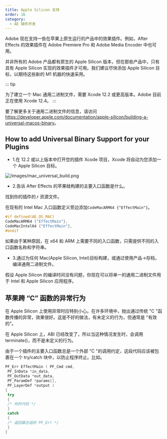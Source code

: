 ```yaml
---
title: Apple Silicon 支持
order: 16
category:
  - AE 插件开发
---
```


Adobe 现在支持一些在苹果上原生运行的产品中的效果插件。例如，After Effects 的效果插件在 Adobe Premiere Pro 和 Adobe Media Encoder 中也可用。

并非所有的 Adobe 产品都有原生的 Apple Silicon 版本，但在那些产品中，只有具有 Apple Silicon 实现的效果插件才可用。我们建议尽快添加 Apple Silicon 目标，以期待这些新的 M1 机器的快速采用。

::: tip

为了建立一个 Mac 通用二进制文件，需要 Xcode 12.2 或更高版本。Adobe 目前正在使用 Xcode 12.4。
:::

要了解更多关于通用二进制文件的信息，请访问<https://developer.apple.com/documentation/apple-silicon/building-a-universal-macos-binary>。

## How to add Universal Binary Support for your Plugins

- 1.在 12.2 或以上版本中打开您的插件 Xcode 项目，Xcode 将自动为您添加一个 Apple Silicon 目标。

![/images/mac_universal_build.png](/images/mac_universal_build.png)

- 2.告诉 After Effects 的苹果硅构建的主要入口函数是什么。

找到你的插件的.r 资源文件。

在现有的 Intel Mac 入口函数定义旁边添加`CodeMacARM64 {"EffectMain"}`。

```cpp
#if defined(AE_OS_MAC)
CodeMacARM64 {"EffectMain"},
CodeMacIntel64 {"EffectMain"},
#endif
```

如果由于某种原因，在 x64 和 ARM 上需要不同的入口函数，只需提供不同的入口函数名称和字符串。

- 3.通过为任何 Mac(Apple Silicon, Intel)目标构建，或通过使用产品->存档，编译通用二进制文件。

假设 Apple Silicon 的编译时间没有问题，你现在可以将单一的通用二进制文件用于 Intel 和 Apple Silicon 应用程序。

## 苹果跨 “C” 函数的异常行为

在 Apple Silicon 上使用异常时应特别小心。在许多环境中，抛出通过传统 "C "函数传播的异常，效果很好。这是不好的做法，有未定义的行为，但通常是 "有效的"。

在 Apple Silicon 上，ABI 已经改变了，所以当这种情况发生时，会调用 terminate()，而不是未定义的行为。

由于一个插件的主要入口函数总是一个外部 "C "的调用约定，这段代码应该被包裹在一个 try/catch 块中，以防止程序终止。比如。

```cpp
PF_Err EffectMain ( PF_Cmd cmd,
 PF_InData *in_data,
 PF_OutData *out_data,
 PF_ParamDef *params[],
 PF_LayerDef *output )
{
 try
 {
 /* 你的代码 */
 }
 catch
 {
 /* 返回最合适的 PF_Err */
 }
}

```
